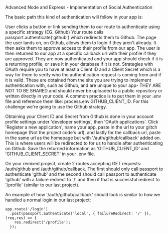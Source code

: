 Advanced Node and Express - Implementation of Social Authentication

The basic path this kind of authentication will follow in your app is:

User clicks a button or link sending them to our route to authenticate using a specific strategy (EG. Github)
Your route calls passport.authenticate('github') which redirects them to Github.
The page the user lands on, on Github, allows them to login if they aren't already. It then asks them to approve access to their profile from our app.
The user is then returned to our app at a specific callback url with their profile if they are approved.
They are now authenticated and your app should check if it is a returning profile, or save it in your database if it is not.
Strategies with OAuth require you to have at least a Client ID and a Client Secret which is a way for them to verify who the authentication request is coming from and if it is valid. These are obtained from the site you are trying to implement authentication with, such as Github, and are unique to your app- THEY ARE NOT TO BE SHARED and should never be uploaded to a public repository or written directly in your code. A common practice is to put them in your .env file and reference them like: process.env.GITHUB_CLIENT_ID. For this challenge we're going to use the Github strategy.

Obtaining your Client ID and Secret from Github is done in your account profile settings under 'developer settings', then 'OAuth applications'. Click 'Register a new application', name your app, paste in the url to your glitch homepage (Not the project code's url), and lastly for the callback url, paste in the same url as the homepage but with '/auth/github/callback' added on. This is where users will be redirected to for us to handle after authenticating on Github. Save the returned information as 'GITHUB_CLIENT_ID' and 'GITHUB_CLIENT_SECRET' in your .env file.

On your remixed project, create 2 routes accepting GET requests: /auth/github and /auth/github/callback. The first should only call passport to authenticate 'github' and the second should call passport to authenticate 'github' with a failure redirect to '/' and then if that is successful redirect to '/profile' (similar to our last project).

An example of how '/auth/github/callback' should look is similar to how we handled a normal login in our last project:
```
app.route('/login')
  .post(passport.authenticate('local', { failureRedirect: '/' }), (req,res) => { 
    res.redirect('/profile'); 
  });
```
